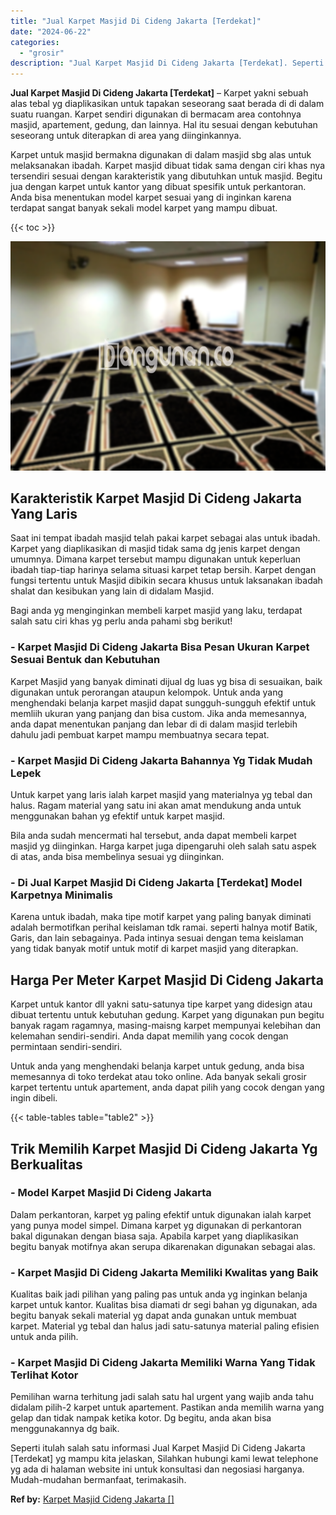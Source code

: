 ```yaml
---
title: "Jual Karpet Masjid Di Cideng Jakarta [Terdekat]"
date: "2024-06-22"
categories: 
  - "grosir"
description: "Jual Karpet Masjid Di Cideng Jakarta [Terdekat]. Seperti itulah salah satu informasi Jual Karpet Masjid Di Cideng Jakarta [Terdekat] yg mampu kita jelaskan..."
---
```


**Jual Karpet Masjid Di Cideng Jakarta \[Terdekat\]** – Karpet yakni sebuah alas tebal yg diaplikasikan untuk tapakan seseorang saat berada di di dalam suatu ruangan. Karpet sendiri digunakan di bermacam area contohnya masjid, apartement, gedung, dan lainnya. Hal itu sesuai dengan kebutuhan seseorang untuk diterapkan di area yang diinginkannya.

Karpet untuk masjid bermakna digunakan di dalam masjid sbg alas untuk melaksanakan ibadah. Karpet masjid dibuat tidak sama dengan ciri khas nya tersendiri sesuai dengan karakteristik yang dibutuhkan untuk masjid. Begitu jua dengan karpet untuk kantor yang dibuat spesifik untuk perkantoran. Anda bisa menentukan model karpet sesuai yang di inginkan karena terdapat sangat banyak sekali model karpet yang mampu dibuat.

{{< toc >}}

![Jual Karpet Masjid Di Cideng Jakarta [Terdekat]](/images/grosir-karpet-murah-57.png)

## Karakteristik Karpet Masjid Di Cideng Jakarta Yang Laris

Saat ini tempat ibadah masjid telah pakai karpet sebagai alas untuk ibadah. Karpet yang diaplikasikan di masjid tidak sama dg jenis karpet dengan umumnya. Dimana karpet tersebut mampu digunakan untuk keperluan ibadah tiap-tiap harinya selama situasi karpet tetap bersih. Karpet dengan fungsi tertentu untuk Masjid dibikin secara khusus untuk laksanakan ibadah shalat dan kesibukan yang lain di didalam Masjid.

Bagi anda yg menginginkan membeli karpet masjid yang laku, terdapat salah satu ciri khas yg perlu anda pahami sbg berikut!

### \- Karpet Masjid Di Cideng Jakarta Bisa Pesan Ukuran Karpet Sesuai Bentuk dan Kebutuhan

Karpet Masjid yang banyak diminati dijual dg luas yg bisa di sesuaikan, baik digunakan untuk perorangan ataupun kelompok. Untuk anda yang menghendaki belanja karpet masjid dapat sungguh-sungguh efektif untuk memliih ukuran yang panjang dan bisa custom. Jika anda memesannya, anda dapat menentukan panjang dan lebar di di dalam masjid terlebih dahulu jadi pembuat karpet mampu membuatnya secara tepat.

### \- Karpet Masjid Di Cideng Jakarta Bahannya Yg Tidak Mudah Lepek

Untuk karpet yang laris ialah karpet masjid yang materialnya yg tebal dan halus. Ragam material yang satu ini akan amat mendukung anda untuk menggunakan bahan yg efektif untuk karpet masjid.

Bila anda sudah mencermati hal tersebut, anda dapat membeli karpet masjid yg diinginkan. Harga karpet juga dipengaruhi oleh salah satu aspek di atas, anda bisa membelinya sesuai yg diinginkan.

### \- Di Jual Karpet Masjid Di Cideng Jakarta \[Terdekat\] Model Karpetnya Minimalis

Karena untuk ibadah, maka tipe motif karpet yang paling banyak diminati adalah bermotifkan perihal keislaman tdk ramai. seperti halnya motif Batik, Garis, dan lain sebagainya. Pada intinya sesuai dengan tema keislaman yang tidak banyak motif untuk motif di karpet masjid yang diterapkan.

## Harga Per Meter Karpet Masjid Di Cideng Jakarta

Karpet untuk kantor dll yakni satu-satunya tipe karpet yang didesign atau dibuat tertentu untuk kebutuhan gedung. Karpet yang digunakan pun begitu banyak ragam ragamnya, masing-maisng karpet mempunyai kelebihan dan kelemahan sendiri-sendiri. Anda dapat memilih yang cocok dengan permintaan sendiri-sendiri.

Untuk anda yang menghendaki belanja karpet untuk gedung, anda bisa memesannya di toko terdekat atau toko online. Ada banyak sekali grosir karpet tertentu untuk apartement, anda dapat pilih yang cocok dengan yang ingin dibeli.

{{< table-tables table="table2" >}}

## Trik Memilih Karpet Masjid Di Cideng Jakarta Yg Berkualitas

### \- Model Karpet Masjid Di Cideng Jakarta

Dalam perkantoran, karpet yg paling efektif untuk digunakan ialah karpet yang punya model simpel. Dimana karpet yg digunakan di perkantoran bakal digunakan dengan biasa saja. Apabila karpet yang diaplikasikan begitu banyak motifnya akan serupa dikarenakan digunakan sebagai alas.

### \- Karpet Masjid Di Cideng Jakarta Memiliki Kwalitas yang Baik

Kualitas baik jadi pilihan yang paling pas untuk anda yg inginkan belanja karpet untuk kantor. Kualitas bisa diamati dr segi bahan yg digunakan, ada begitu banyak sekali material yg dapat anda gunakan untuk membuat karpet. Material yg tebal dan halus jadi satu-satunya material paling efisien untuk anda pilih.

### \- Karpet Masjid Di Cideng Jakarta Memiliki Warna Yang Tidak Terlihat Kotor

Pemilihan warna terhitung jadi salah satu hal urgent yang wajib anda tahu didalam pilih-2 karpet untuk apartement. Pastikan anda memilih warna yang gelap dan tidak nampak ketika kotor. Dg begitu, anda akan bisa menggunakannya dg baik.

Seperti itulah salah satu informasi Jual Karpet Masjid Di Cideng Jakarta \[Terdekat\] yg mampu kita jelaskan, Silahkan hubungi kami lewat telephone yg ada di halaman website ini untuk konsultasi dan negosiasi harganya. Mudah-mudahan bermanfaat, terimakasih.

**Ref by:**  [Karpet Masjid Cideng Jakarta []](https://id.wikipedia.org/wiki/Karpet)

